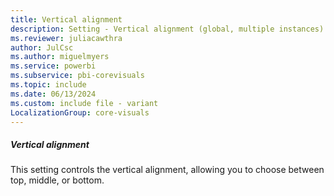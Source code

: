 ```yaml
---
title: Vertical alignment
description: Setting - Vertical alignment (global, multiple instances)
ms.reviewer: juliacawthra
author: JulCsc
ms.author: miguelmyers
ms.service: powerbi
ms.subservice: pbi-corevisuals
ms.topic: include
ms.date: 06/13/2024
ms.custom: include file - variant
LocalizationGroup: core-visuals
---
```

##### Vertical alignment

This setting controls the vertical alignment, allowing you to choose between top, middle, or bottom.
